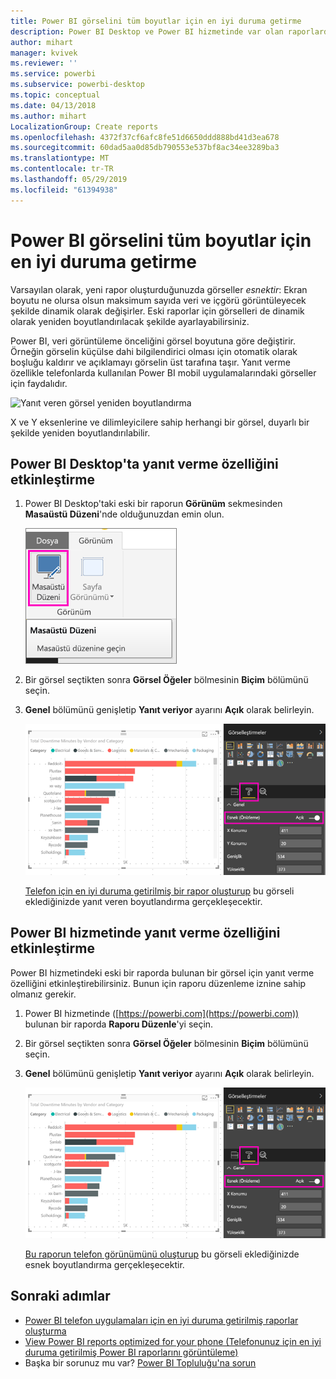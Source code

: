 ```yaml
---
title: Power BI görselini tüm boyutlar için en iyi duruma getirme
description: Power BI Desktop ve Power BI hizmetinde var olan raporlardaki görselleri Power BI telefon uygulamaları için en iyi duruma getirmeyi öğrenin.
author: mihart
manager: kvivek
ms.reviewer: ''
ms.service: powerbi
ms.subservice: powerbi-desktop
ms.topic: conceptual
ms.date: 04/13/2018
ms.author: mihart
LocalizationGroup: Create reports
ms.openlocfilehash: 4372f37cf6afc8fe51d6650ddd888bd41d3ea678
ms.sourcegitcommit: 60dad5aa0d85db790553e537bf8ac34ee3289ba3
ms.translationtype: MT
ms.contentlocale: tr-TR
ms.lasthandoff: 05/29/2019
ms.locfileid: "61394938"
---
```

# <a name="optimize-a-power-bi-visual-for-any-size"></a>Power BI görselini tüm boyutlar için en iyi duruma getirme
Varsayılan olarak, yeni rapor oluşturduğunuzda görseller *esnektir*: Ekran boyutu ne olursa olsun maksimum sayıda veri ve içgörü görüntüleyecek şekilde dinamik olarak değişirler. Eski raporlar için görselleri de dinamik olarak yeniden boyutlandırılacak şekilde ayarlayabilirsiniz.

Power BI, veri görüntüleme önceliğini görsel boyutuna göre değiştirir. Örneğin görselin küçülse dahi bilgilendirici olması için otomatik olarak boşluğu kaldırır ve açıklamayı görselin üst tarafına taşır. Yanıt verme özellikle telefonlarda kullanılan Power BI mobil uygulamalarındaki görseller için faydalıdır.

![Yanıt veren görsel yeniden boyutlandırma](media/desktop-create-responsive-visuals/power-bi-responsive-visual.gif)

X ve Y eksenlerine ve dilimleyicilere sahip herhangi bir görsel, duyarlı bir şekilde yeniden boyutlandırılabilir.

## <a name="turn-on-responsiveness-in-power-bi-desktop"></a>Power BI Desktop'ta yanıt verme özelliğini etkinleştirme
1. Power BI Desktop'taki eski bir raporun **Görünüm** sekmesinden **Masaüstü Düzeni**'nde olduğunuzdan emin olun.
   
    ![Masaüstü Düzeni simgesi](media/desktop-create-responsive-visuals/power-bi-desktop-layout.png)
2. Bir görsel seçtikten sonra **Görsel Öğeler** bölmesinin **Biçim** bölümünü seçin.
3. **Genel** bölümünü genişletip **Yanıt veriyor** ayarını **Açık** olarak belirleyin.
   
    ![Yanıt veriyor ayarı açık](media/desktop-create-responsive-visuals/power-bi-turn-responsive-on.png)
   
     [Telefon için en iyi duruma getirilmiş bir rapor oluşturup](../desktop-create-phone-report.md) bu görseli eklediğinizde yanıt veren boyutlandırma gerçekleşecektir.

## <a name="turn-on-responsiveness-in-the-power-bi-service"></a>Power BI hizmetinde yanıt verme özelliğini etkinleştirme
Power BI hizmetindeki eski bir raporda bulunan bir görsel için yanıt verme özelliğini etkinleştirebilirsiniz. Bunun için raporu düzenleme iznine sahip olmanız gerekir.

1. Power BI hizmetinde ([https://powerbi.com](https://powerbi.com)) bulunan bir raporda **Raporu Düzenle**'yi seçin.
2. Bir görsel seçtikten sonra **Görsel Öğeler** bölmesinin **Biçim** bölümünü seçin.
3. **Genel** bölümünü genişletip **Yanıt veriyor** ayarını **Açık** olarak belirleyin.
   
    ![Yanıt veriyor ayarı açık](media/desktop-create-responsive-visuals/power-bi-turn-responsive-on.png)
   
     [Bu raporun telefon görünümünü oluşturup](../desktop-create-phone-report.md) bu görseli eklediğinizde esnek boyutlandırma gerçekleşecektir.

## <a name="next-steps"></a>Sonraki adımlar
* [Power BI telefon uygulamaları için en iyi duruma getirilmiş raporlar oluşturma](../desktop-create-phone-report.md)
* [View Power BI reports optimized for your phone (Telefonunuz için en iyi duruma getirilmiş Power BI raporlarını görüntüleme)](../consumer/mobile/mobile-apps-view-phone-report.md)
* Başka bir sorunuz mu var? [Power BI Topluluğu'na sorun](http://community.powerbi.com/)

